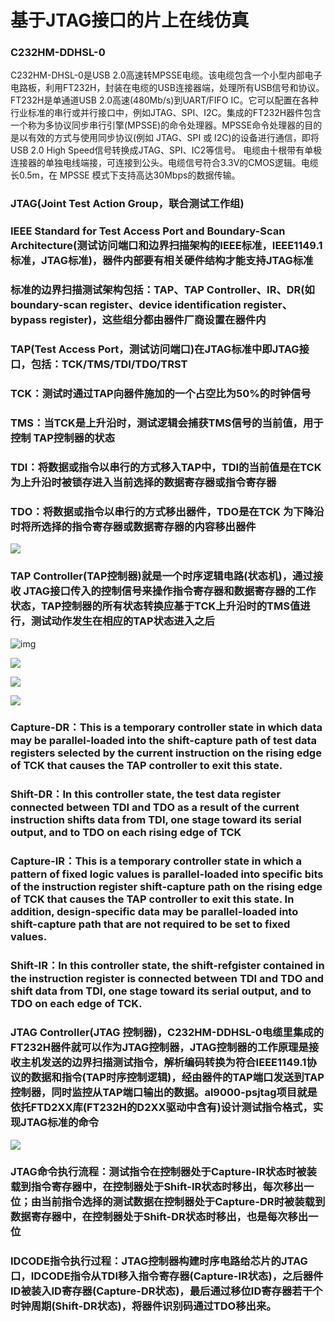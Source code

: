 #  基于JTAG接口的片上在线仿真

### C232HM-DDHSL-0

C232HM-DHSL-0是USB 2.0高速转MPSSE电缆。该电缆包含一个小型内部电子电路板，利用FT232H，封装在电缆的USB连接器端，处理所有USB信号和协议。FT232H是单通道USB 2.0高速(480Mb/s)到UART/FIFO IC。它可以配置在各种行业标准的串行或并行接口中，例如JTAG、SPI、I2C。集成的FT232H器件包含一个称为多协议同步串行引擎(MPSSE)的命令处理器。MPSSE命令处理器的目的是以有效的方式与使用同步协议(例如 JTAG、SPI 或 I2C)的设备进行通信，即将USB 2.0 High Speed信号转换成JTAG、SPI、IC2等信号。 电缆由十根带有单极连接器的单独电线端接，可连接到公头。电缆信号符合3.3V的CMOS逻辑。电缆长0.5m，在 MPSSE 模式下支持高达30Mbps的数据传输。

### JTAG(Joint Test Action Group，联合测试工作组)

### IEEE Standard for Test Access Port and Boundary-Scan Architecture(测试访问端口和边界扫描架构的IEEE标准，IEEE1149.1标准，JTAG标准)，器件内部要有相关硬件结构才能支持JTAG标准

### 标准的边界扫描测试架构包括：TAP、TAP Controller、IR、DR(如boundary-scan register、device identification register、bypass register)，这些组分都由器件厂商设置在器件内

### TAP(Test Access Port，测试访问端口)在JTAG标准中即JTAG接口，包括：TCK/TMS/TDI/TDO/TRST

### TCK：测试时通过TAP向器件施加的一个占空比为50%的时钟信号

### TMS：当TCK是上升沿时，测试逻辑会捕获TMS信号的当前值，用于控制 TAP控制器的状态

### TDI：将数据或指令以串行的方式移入TAP中，TDI的当前值是在TCK为上升沿时被锁存进入当前选择的数据寄存器或指令寄存器

### TDO：将数据或指令以串行的方式移出器件，TDO是在TCK 为下降沿时将所选择的指令寄存器或数据寄存器的内容移出器件

![](C:\Users\xiang.weng\AppData\Roaming\WeLink\appdata\IM\xiangweng_656@anlogic\ReceiveFiles\ScreenShot\2afb447e-963e-45be-8eae-a62eb285ff55.png)

### TAP Controller(TAP控制器)就是一个时序逻辑电路(状态机)，通过接收 JTAG接口传入的控制信号来操作指令寄存器和数据寄存器的工作状态，TAP控制器的所有状态转换应基于TCK上升沿时的TMS值进行，测试动作发生在相应的TAP状态进入之后

![img](C:\Users\xiang.weng\AppData\Roaming\WeLink\appdata\IM\xiangweng_656@anlogic\ReceiveFiles\ScreenShot\f6cdfeba-63aa-4692-8b21-540eb221cb0b.png)

![](C:\Users\xiang.weng\AppData\Roaming\WeLink\appdata\IM\xiangweng_656@anlogic\ReceiveFiles\ScreenShot\7616e13d-1b07-4bfc-b2e1-ac1ac0cdafba.png)

![](C:\Users\xiang.weng\AppData\Roaming\WeLink\appdata\IM\xiangweng_656@anlogic\ReceiveFiles\ScreenShot\e9c7442f-125e-42aa-a5ec-22d2a4506dba.png)

![](C:\Users\xiang.weng\AppData\Roaming\WeLink\appdata\IM\xiangweng_656@anlogic\ReceiveFiles\ScreenShot\5f2d1ccf-84ff-426d-aa73-c7e072487524.png)



### Capture-DR：This is a temporary controller state in which data may be parallel-loaded into the shift-capture path of test data registers selected by the current instruction on the rising edge of TCK that causes the TAP controller to exit this state.

### Shift-DR：In this controller state, the test data register connected between TDI and TDO as a result of the current instruction shifts data from TDI, one stage toward its serial output, and to TDO on each rising edge of TCK

### Capture-IR：This is a temporary controller state in which a pattern of fixed logic values is parallel-loaded into specific bits of the instruction register shift-capture path on the rising edge of TCK that causes the TAP controller to exit this state. In addition, design-specific data may be parallel-loaded into shift-capture path that are not required to be set to fixed values.

### Shift-IR：In this controller state, the shift-refgister contained in the instruction register is connected between TDI and TDO and shift data from TDI, one stage toward its serial output, and to TDO on each edge of TCK.

### JTAG Controller(JTAG 控制器)，C232HM-DDHSL-0电缆里集成的FT232H器件就可以作为JTAG控制器，JTAG控制器的工作原理是接收主机发送的边界扫描测试指令，解析编码转换为符合IEEE1149.1协议的数据和指令(TAP时序控制逻辑)，经由器件的TAP端口发送到TAP控制器，同时监控从TAP端口输出的数据。al9000-psjtag项目就是依托FTD2XX库(FT232H的D2XX驱动中含有)设计测试指令格式，实现JTAG标准的命令

![](C:\Users\xiang.weng\AppData\Roaming\WeLink\appdata\IM\xiangweng_656@anlogic\ReceiveFiles\ScreenShot\e4f3ade3-81e4-4125-aad5-1db7be24fae1.png)

### JTAG命令执行流程：测试指令在控制器处于Capture-IR状态时被装载到指令寄存器中，在控制器处于Shift-IR状态时移出，每次移出一位；由当前指令选择的测试数据在控制器处于Capture-DR时被装载到数据寄存器中，在控制器处于Shift-DR状态时移出，也是每次移出一位

### IDCODE指令执行过程：JTAG控制器构建时序电路给芯片的JTAG口，IDCODE指令从TDI移入指令寄存器(Capture-IR状态)，之后器件ID被装入ID寄存器(Capture-DR状态)，最后通过移位ID寄存器若干个时钟周期(Shift-DR状态)，将器件识别码通过TDO移出来。



